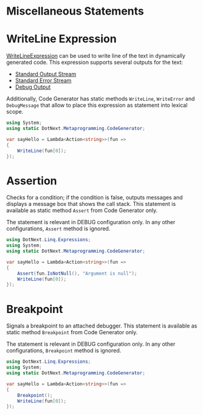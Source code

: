 Miscellaneous Statements
====

# WriteLine Expression
[WriteLineExpression](../../api/DotNext.Linq.Expressions.WriteLineExpression.yml) can be used to write line of the text in dynamically generated code. This expression supports several outputs for the text:
* [Standard Output Stream](https://docs.microsoft.com/en-us/dotnet/api/system.console.out)
* [Standard Error Stream](https://docs.microsoft.com/en-us/dotnet/api/system.console.error)
* [Debug Output](https://docs.microsoft.com/en-us/dotnet/api/system.diagnostics.debug.writeline#System_Diagnostics_Debug_WriteLine_System_Object_)

Additionally, Code Generator has static methods `WriteLine`, `WriteError` and `DebugMessage` that allow to place this expression as statement into lexical scope.

```csharp
using System;
using static DotNext.Metaprogramming.CodeGenerator;

var sayHello = Lambda<Action<string>>(fun =>
{
	WriteLine(fun[0]);
});
```

# Assertion
Checks for a condition; if the condition is false, outputs messages and displays a message box that shows the call stack. This statement is available as static method `Assert` from Code Generator only.

The statement is relevant in DEBUG configuration only. In any other configurations, `Assert` method is ignored.

```csharp
using DotNext.Linq.Expressions;
using System;
using static DotNext.Metaprogramming.CodeGenerator;

var sayHello = Lambda<Action<string>>(fun =>
{
	Assert(fun.IsNotNull(), "Argument is null");
	WriteLine(fun[0]);
});
```

# Breakpoint
Signals a breakpoint to an attached debugger. This statement is available as static method `Breakpoint` from Code Generator only.

The statement is relevant in DEBUG configuration only. In any other configurations, `Breakpoint` method is ignored.

```csharp
using DotNext.Linq.Expressions;
using System;
using static DotNext.Metaprogramming.CodeGenerator;

var sayHello = Lambda<Action<string>>(fun =>
{
	Breakpoint();
	WriteLine(fun[0]);
});
```
